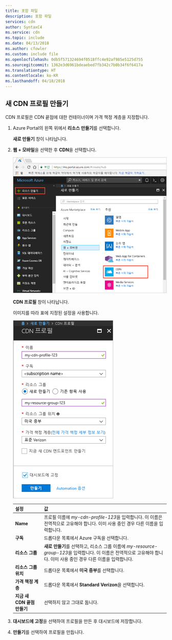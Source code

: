 ```yaml
---
title: 포함 파일
description: 포함 파일
services: cdn
author: SyntaxC4
ms.service: cdn
ms.topic: include
ms.date: 04/13/2018
ms.author: cfowler
ms.custom: include file
ms.openlocfilehash: 0db5f571324694f0518ffc4e92af985e5125d755
ms.sourcegitcommit: 1362e3d6961bdeaebed7fb342c7b0b34f6f6417a
ms.translationtype: HT
ms.contentlocale: ko-KR
ms.lasthandoff: 04/18/2018
---
```

## <a name="create-a-new-cdn-profile"></a>새 CDN 프로필 만들기

CDN 프로필은 CDN 끝점에 대한 컨테이너이며 가격 책정 계층을 지정합니다.

1. Azure Portal의 왼쪽 위에서 **리소스 만들기**를 선택합니다.
    
    **새로 만들기** 창이 나타납니다.
   
2. **웹 + 모바일**을 선택한 후 **CDN**을 선택합니다.
   
    ![CDN 리소스 선택](./media/cdn-create-profile/cdn-new-resource.png)

    **CDN 프로필** 창이 나타납니다.

    이미지를 따라 표에 지정된 설정을 사용합니다.
   
    ![새 CDN 프로필](./media/cdn-create-profile/cdn-new-profile.png)

    | 설정  | 값 |
    | -------- | ----- |
    | **Name** | 프로필 이름에 *my-cdn-profile-123*을 입력합니다. 이 이름은 전역적으로 고유해야 합니다. 이미 사용 중인 경우 다른 이름을 입력합니다. |
    | **구독** | 드롭다운 목록에서 Azure 구독을 선택합니다.|
    | **리소스 그룹** | **새로 만들기**를 선택하고, 리소스 그룹 이름에 *my-resource-group-123*을 입력합니다. 이 이름은 전역적으로 고유해야 합니다. 이미 사용 중인 경우 다른 이름을 입력합니다. | 
    | **리소스 그룹 위치** | 드롭다운 목록에서 **미국 중부**를 선택합니다. |
    | **가격 책정 계층** | 드롭다운 목록에서 **Standard Verizon**을 선택합니다. |
    | **지금 새 CDN 끝점 만들기** | 선택하지 않고 그대로 둡니다. |  
   
3. **대시보드에 고정**을 선택하여 프로필을 만든 후 대시보드에 저장합니다.
    
4. **만들기**를 선택하여 프로필을 만듭니다. 

